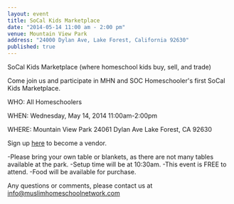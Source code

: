 ```yaml
---
layout: event
title: SoCal Kids Marketplace
date: "2014-05-14 11:00 am - 2:00 pm"
venue: Mountain View Park
address: "24000 Dylan Ave, Lake Forest, California 92630"
published: true
---
```


SoCal Kids Marketplace (where homeschool kids buy, sell, and trade)

Come join us and participate in MHN and SOC Homeschooler's first SoCal Kids Marketplace.

WHO: All Homeschoolers

WHEN: Wednesday, May 14, 2014
11:00am-2:00pm

WHERE: Mountain View Park
24061 Dylan Ave
Lake Forest, CA 92630

Sign up [here](https://docs.google.com/forms/d/1khBc2Ef1sTEGSq1OIxgzB78ge8SrVuGnity0qh2Xtkk/viewform) to become a vendor.

-Please bring your own table or blankets, as there are not many tables available at the park.
-Setup time will be at 10:30am.
-This event is FREE to attend.
-Food will be available for purchase.

Any questions or comments, please contact us at info@muslimhomeschoolnetwork.com